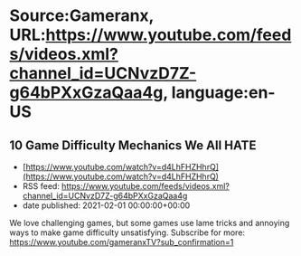 # Source:Gameranx, URL:https://www.youtube.com/feeds/videos.xml?channel_id=UCNvzD7Z-g64bPXxGzaQaa4g, language:en-US

## 10 Game Difficulty Mechanics We All HATE
 - [https://www.youtube.com/watch?v=d4LhFHZHhrQ](https://www.youtube.com/watch?v=d4LhFHZHhrQ)
 - RSS feed: https://www.youtube.com/feeds/videos.xml?channel_id=UCNvzD7Z-g64bPXxGzaQaa4g
 - date published: 2021-02-01 00:00:00+00:00

We love challenging games, but some games use lame tricks and annoying ways to make game difficulty unsatisfying.
Subscribe for more: https://www.youtube.com/gameranxTV?sub_confirmation=1

